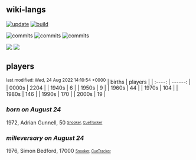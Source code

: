 ## wiki-langs
[![update](https://github.com/dreamerminsk/wiki-langs/actions/workflows/update-tables.yml/badge.svg)](https://github.com/dreamerminsk/wiki-langs/actions/workflows/update-tables.yml)
[![build](https://github.com/dreamerminsk/wiki-langs/actions/workflows/build.yml/badge.svg)](https://github.com/dreamerminsk/wiki-langs/actions/workflows/build.yml)

![commits](https://img.shields.io/github/commit-activity/y/dreamerminsk/wiki-langs)
![commits](https://img.shields.io/github/commit-activity/m/dreamerminsk/wiki-langs)
![commits](https://img.shields.io/github/commit-activity/w/dreamerminsk/wiki-langs)

![](https://img.shields.io/github/languages/code-size/dreamerminsk/wiki-langs)
![](https://img.shields.io/github/repo-size/dreamerminsk/wiki-langs)

## players
<sup>last modified: Wed, 24 Aug 2022 14:10:54 +0000</sup>
| births | players |
| :----: | ------: |
| 0000s | 2204 |
| 1940s | 6 |
| 1950s | 9 |
| 1960s | 44 |
| 1970s | 104 |
| 1980s | 146 |
| 1990s | 170 |
| 2000s | 19 |

### ***born on August 24***
1972, Adrian Gunnell, 50 <sub><sup>[Snooker](http://www.snooker.org/res/index.asp?player=55), [CueTracker](http://cuetracker.net/Players/adrian-gunnell/)</sup></sub>


### ***milleversary on August 24***
1976, Simon Bedford, 17000 <sub><sup>[Snooker](http://www.snooker.org/res/index.asp?player=119), [CueTracker](http://cuetracker.net/Players/simon-bedford/)</sup></sub>



